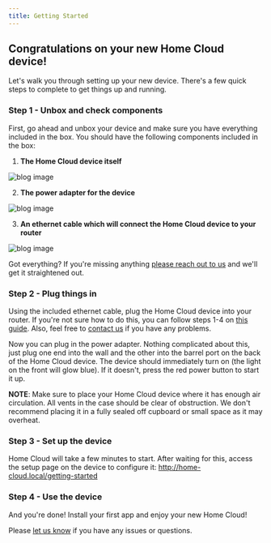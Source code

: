 ```yaml
---
title: Getting Started
---
```


## Congratulations on your new Home Cloud device!

Let's walk you through setting up your new device. There's a few quick steps to complete to get things up and running.

### Step 1 - Unbox and check components

First, go ahead and unbox your device and make sure you have everything included in the box. You should have the following components included in the box:

1. **The Home Cloud device itself**

![blog image](/images/getting-started/device.jpg)

2. **The power adapter for the device**

![blog image](/images/getting-started/power-adapter.jpg)

3. **An ethernet cable which will connect the Home Cloud device to your router**

![blog image](/images/getting-started/ethernet-cable.jpg)

Got everything? If you're missing anything [please reach out to us](/contact) and we'll get it straightened out.

### Step 2 - Plug things in

Using the included ethernet cable, plug the Home Cloud device into your router. If you're not sure how to do this, you can follow steps 1-4 on [this guide](https://www.wikihow.com/Set-up-Ethernet). Also, feel free to [contact us](/contact) if you have any problems.

Now you can plug in the power adapter. Nothing complicated about this, just plug one end into the wall and the other into the barrel port on the back of the Home Cloud device. The device should immediately turn on (the light on the front will glow blue). If it doesn't, press the red power button to start it up.

**NOTE**: Make sure to place your Home Cloud device where it has enough air circulation. All vents in the case should be clear of obstruction. We don't recommend placing it in a fully sealed off cupboard or small space as it may overheat.

### Step 3 - Set up the device

Home Cloud will take a few minutes to start. After waiting for this, access the setup page on the device to configure it: http://home-cloud.local/getting-started

### Step 4 - Use the device

And you're done! Install your first app and enjoy your new Home Cloud!

Please [let us know](/contact) if you have any issues or questions.




